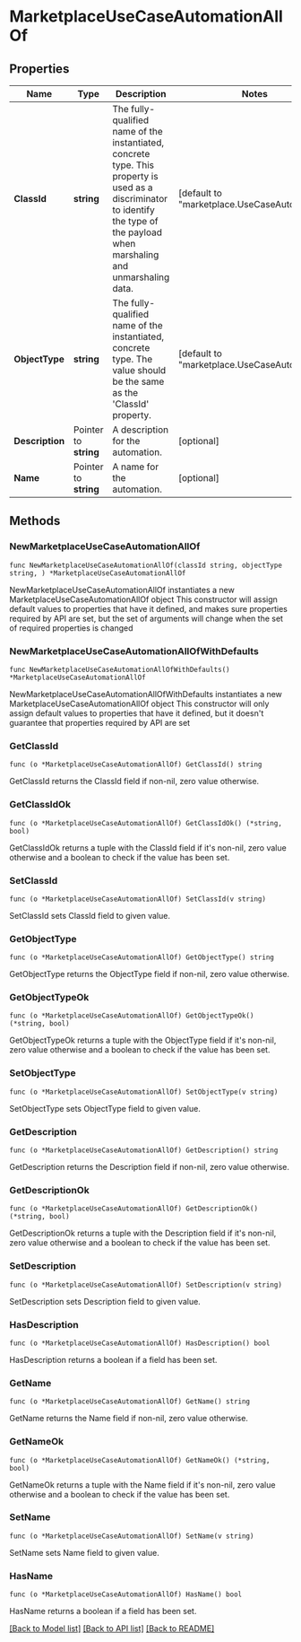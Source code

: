 # MarketplaceUseCaseAutomationAllOf

## Properties

Name | Type | Description | Notes
------------ | ------------- | ------------- | -------------
**ClassId** | **string** | The fully-qualified name of the instantiated, concrete type. This property is used as a discriminator to identify the type of the payload when marshaling and unmarshaling data. | [default to "marketplace.UseCaseAutomation"]
**ObjectType** | **string** | The fully-qualified name of the instantiated, concrete type. The value should be the same as the &#39;ClassId&#39; property. | [default to "marketplace.UseCaseAutomation"]
**Description** | Pointer to **string** | A description for the automation. | [optional] 
**Name** | Pointer to **string** | A name for the automation. | [optional] 

## Methods

### NewMarketplaceUseCaseAutomationAllOf

`func NewMarketplaceUseCaseAutomationAllOf(classId string, objectType string, ) *MarketplaceUseCaseAutomationAllOf`

NewMarketplaceUseCaseAutomationAllOf instantiates a new MarketplaceUseCaseAutomationAllOf object
This constructor will assign default values to properties that have it defined,
and makes sure properties required by API are set, but the set of arguments
will change when the set of required properties is changed

### NewMarketplaceUseCaseAutomationAllOfWithDefaults

`func NewMarketplaceUseCaseAutomationAllOfWithDefaults() *MarketplaceUseCaseAutomationAllOf`

NewMarketplaceUseCaseAutomationAllOfWithDefaults instantiates a new MarketplaceUseCaseAutomationAllOf object
This constructor will only assign default values to properties that have it defined,
but it doesn't guarantee that properties required by API are set

### GetClassId

`func (o *MarketplaceUseCaseAutomationAllOf) GetClassId() string`

GetClassId returns the ClassId field if non-nil, zero value otherwise.

### GetClassIdOk

`func (o *MarketplaceUseCaseAutomationAllOf) GetClassIdOk() (*string, bool)`

GetClassIdOk returns a tuple with the ClassId field if it's non-nil, zero value otherwise
and a boolean to check if the value has been set.

### SetClassId

`func (o *MarketplaceUseCaseAutomationAllOf) SetClassId(v string)`

SetClassId sets ClassId field to given value.


### GetObjectType

`func (o *MarketplaceUseCaseAutomationAllOf) GetObjectType() string`

GetObjectType returns the ObjectType field if non-nil, zero value otherwise.

### GetObjectTypeOk

`func (o *MarketplaceUseCaseAutomationAllOf) GetObjectTypeOk() (*string, bool)`

GetObjectTypeOk returns a tuple with the ObjectType field if it's non-nil, zero value otherwise
and a boolean to check if the value has been set.

### SetObjectType

`func (o *MarketplaceUseCaseAutomationAllOf) SetObjectType(v string)`

SetObjectType sets ObjectType field to given value.


### GetDescription

`func (o *MarketplaceUseCaseAutomationAllOf) GetDescription() string`

GetDescription returns the Description field if non-nil, zero value otherwise.

### GetDescriptionOk

`func (o *MarketplaceUseCaseAutomationAllOf) GetDescriptionOk() (*string, bool)`

GetDescriptionOk returns a tuple with the Description field if it's non-nil, zero value otherwise
and a boolean to check if the value has been set.

### SetDescription

`func (o *MarketplaceUseCaseAutomationAllOf) SetDescription(v string)`

SetDescription sets Description field to given value.

### HasDescription

`func (o *MarketplaceUseCaseAutomationAllOf) HasDescription() bool`

HasDescription returns a boolean if a field has been set.

### GetName

`func (o *MarketplaceUseCaseAutomationAllOf) GetName() string`

GetName returns the Name field if non-nil, zero value otherwise.

### GetNameOk

`func (o *MarketplaceUseCaseAutomationAllOf) GetNameOk() (*string, bool)`

GetNameOk returns a tuple with the Name field if it's non-nil, zero value otherwise
and a boolean to check if the value has been set.

### SetName

`func (o *MarketplaceUseCaseAutomationAllOf) SetName(v string)`

SetName sets Name field to given value.

### HasName

`func (o *MarketplaceUseCaseAutomationAllOf) HasName() bool`

HasName returns a boolean if a field has been set.


[[Back to Model list]](../README.md#documentation-for-models) [[Back to API list]](../README.md#documentation-for-api-endpoints) [[Back to README]](../README.md)


